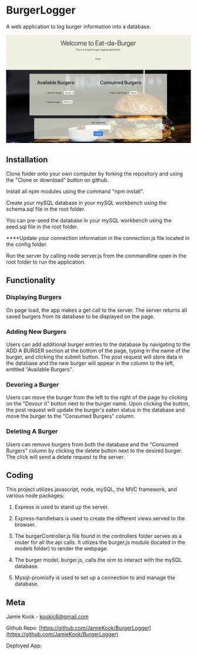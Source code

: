# BurgerLogger

A web application to log burger information into a database. 

![image of burger logger](burgerlogger.png)

## Installation

Clone folder onto your own computer by forking the repository and using the "Clone or download" button on github.

Install all npm modules using the command "npm install".

Create your mySQL database in your mySQL workbench using the schema.sql file in the root folder. 

You can pre-seed the database in your mySQL workbench using the seed.sql file in the root folder.

****Update your connection information in the connection.js file located in the config folder.

Run the server by calling node server.js from the commandline open in the root folder to run the application.

## Functionality

### Displaying Burgers
On page load, the app makes a get call to the server. The server returns all saved burgers from its database to be displayed on the page. 

### Adding New Burgers
Users can add additional burger entries to the database by navigating to the ADD A BURGER section at the bottom of the page, typing in the name of the burger, and clicking the submit button. The post request will store data in the database and the new burger will appear in the column to the left, entitled "Available Burgers".

### Devoring a Burger
Users can move the burger from the left to the right of the page by clicking on the "Devour it" button next to the burger name. Upon clicking the button, the post request will update the burger's eaten status in the database and move the burger to the "Consumed Burgers" column. 

### Deleting A Burger
Users can remove burgers from both the database and the "Consumed Burgers" column by clicking the delete button next to the desired burger. The click will send a delete request to the server. 


## Coding

This project utilizes javascript, node, mySQL, the MVC framework, and various node packages: 

1.   Express is used to stand up the server. 
  
2.   Express-handlebars is used to create the different views served to the browser. 

3.   The burgerController.js file found in the controllers folder serves as a router for all the api calls. It utlizes the burger.js module (located in the models folder) to render the webpage. 

4.   The burger model, burger.js, calls the orm to interact with the mySQL database. 

5.  Mysql-promisify is used to set up a connection to and manage the database. 


## Meta 

Jamie Kook - kookjc6@gmail.com

Github Repo: 
[https://github.com/JamieKook/BurgerLogger](https://github.com/JamieKook/BurgerLogger)

Deployed App: 
